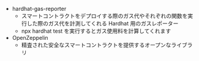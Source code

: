 - hardhat-gas-reporter
  - スマートコントラクトをデプロイする際のガス代やそれぞれの関数を実行した際のガス代を計測してくれる Hardhat 用のガスレポーター
  - npx hardhat test を実行するとガス使用料を計算してくれます
- OpenZeppelin
  - 精査された安全なスマートコントラクトを提供するオープンなライブラリ
